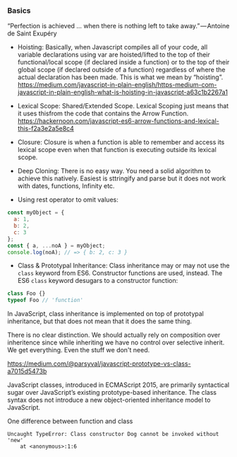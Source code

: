 ### Basics

“Perfection is achieved … when there is nothing left to take away.” — Antoine de Saint Exupéry

- Hoisting: Basically, when Javascript compiles all of your code, all variable declarations using var are hoisted/lifted to the top of their functional/local scope (if declared inside a function) or to the top of their global scope (if declared outside of a function) regardless of where the actual declaration has been made. This is what we mean by “hoisting”.
https://medium.com/javascript-in-plain-english/https-medium-com-javascript-in-plain-english-what-is-hoisting-in-javascript-a63c1b2267a1

- Lexical Scope: Shared/Extended Scope. Lexical Scoping just means that it uses thisfrom the code that contains the Arrow Function.
https://hackernoon.com/javascript-es6-arrow-functions-and-lexical-this-f2a3e2a5e8c4

- Closure: Closure is when a function is able to remember and access its lexical scope even when that function is executing outside its lexical scope.

- Deep Cloning: There is no easy way. You need a solid algorithm to achieve this natively. Easiest is sttringify and parse but it does not work with dates, functions, Infinity etc.

- Using rest operator to omit values:

```javascript
const myObject = {
  a: 1,
  b: 2,
  c: 3
};
const { a, ...noA } = myObject;
console.log(noA); // => { b: 2, c: 3 }
```

- Class & Prototypal Inheritance: Class inheritance may or may not use the `class` keyword from ES6. Constructor functions are used, instead. The ES6 `class` keyword desugars to a constructor function:

```javascript
class Foo {}
typeof Foo // 'function'
```

In JavaScript, class inheritance is implemented on top of prototypal inheritance, but that does not mean that it does the same thing.

There is no clear distinction. We should actually rely on composition over inheritence since while inheriting we have no control over selective inherit. We get everything. Even the stuff we don't need.

https://medium.com/@parsyval/javascript-prototype-vs-class-a7015d5473b

JavaScript classes, introduced in ECMAScript 2015, are primarily syntactical sugar over JavaScript’s existing prototype-based inheritance. The class syntax does not introduce a new object-oriented inheritance model to JavaScript.

One difference between function and class

```
Uncaught TypeError: Class constructor Dog cannot be invoked without 'new'
    at <anonymous>:1:6
```




